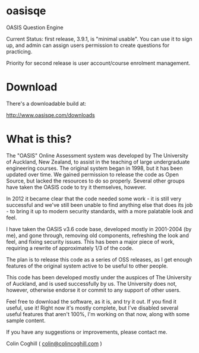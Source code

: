 oasisqe
=======

OASIS Question Engine

Current Status:  first release, 3.9.1, is "minimal usable". You can use it to sign up, and admin
can assign users permission to create questions for practicing.

Priority for second release is user account/course enrolment management.


Download
========

There's a downloadable build at:

http://www.oasisqe.com/downloads


What is this?
=============

The "OASIS" Online Assessment system was developed by The University of Auckland, New Zealand, to assist
in the teaching of large undergraduate engineering courses. The original system began in 1998, but it
has been updated over time. We gained permission to release the code as Open Source, but lacked the
resources to do so properly. Several other groups have taken the OASIS code to try it themselves,
however.

In 2012 it became clear that the code needed some work - it is still very successful and we've still
been unable to find anything else that does its job - to bring it up to modern security standards, with
a more palatable look and feel.

I have taken the OASIS v3.6 code base, developed mostly in 2001-2004 (by me), and gone through, removing old
components, refreshing the look and feel, and fixing security issues. This has been a major piece
of work, requiring a rewrite of approximately 1/3 of the code.

The plan is to release this code as a series of OSS releases, as I get enough features of the original
system active to be useful to other people.

This code has been developed mostly under the auspices of The University of Auckland, and is used
successfully by us. The University does not, however, otherwise endorse it or commit to any support
of other users.

Feel free to download the software, as it is, and try it out. If you find it useful, use it!
Right now it's mostly complete, but I've disabled several useful features that aren't 100%,
I'm working on that now, along with some sample content.

If you have any suggestions or improvements, please contact me.

Colin Coghill
 ( colin@colincoghill.com )

